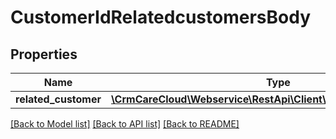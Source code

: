 # CustomerIdRelatedcustomersBody

## Properties
Name | Type | Description | Notes
------------ | ------------- | ------------- | -------------
**related_customer** | [**\CrmCareCloud\Webservice\RestApi\Client\Model\RelatedCustomer**](RelatedCustomer.md) |  | 

[[Back to Model list]](../../README.md#documentation-for-models) [[Back to API list]](../../README.md#documentation-for-api-endpoints) [[Back to README]](../../README.md)


